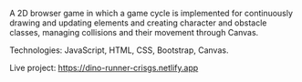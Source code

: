 A 2D browser game in which a game cycle is implemented for continuously drawing and updating elements and creating character and obstacle classes, managing collisions and their movement through Canvas.

Technologies: JavaScript, HTML, CSS, Bootstrap, Canvas.

Live project: https://dino-runner-crisgs.netlify.app
